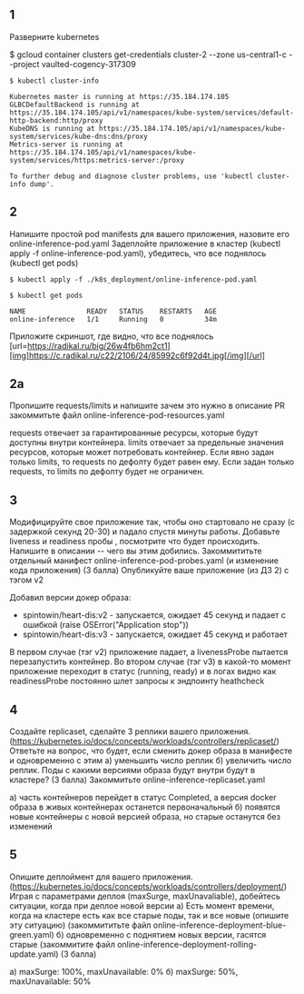 ## 1
Разверните kubernetes

$ gcloud container clusters get-credentials cluster-2 --zone us-central1-c --project vaulted-cogency-317309


```$ kubectl cluster-info```

```
Kubernetes master is running at https://35.184.174.105
GLBCDefaultBackend is running at https://35.184.174.105/api/v1/namespaces/kube-system/services/default-http-backend:http/proxy
KubeDNS is running at https://35.184.174.105/api/v1/namespaces/kube-system/services/kube-dns:dns/proxy
Metrics-server is running at https://35.184.174.105/api/v1/namespaces/kube-system/services/https:metrics-server:/proxy

To further debug and diagnose cluster problems, use 'kubectl cluster-info dump'.
```

## 2 
Напишите простой pod manifests для вашего приложения, назовите его online-inference-pod.yaml
Задеплойте приложение в кластер (kubectl apply -f online-inference-pod.yaml), убедитесь, что все поднялось (kubectl get pods)

```$ kubectl apply -f ./k8s_deployment/online-inference-pod.yaml```

```$ kubectl get pods```
```
NAME               READY   STATUS    RESTARTS   AGE
online-inference   1/1     Running   0          34m
```

Приложите скриншот, где видно, что все поднялось
[url=https://radikal.ru/big/26w4fb6hm2ct1][img]https://c.radikal.ru/c22/2106/24/85992c6f92d4t.jpg[/img][/url]


## 2a 
Пропишите requests/limits и напишите зачем это нужно в описание PR
закоммитьте файл online-inference-pod-resources.yaml

requests отвечает за гарантированные ресурсы, которые будут доступны внутри контейнера. limits отвечает за предельные значения ресурсов, которые может потребовать контейнер. Если явно задан только limits, то requests по дефолту будет равен ему. Если задан только requests, то limits по дефолту будет не ограничен.


## 3 
Модифицируйте свое приложение так, чтобы оно стартовало не сразу (с задержкой секунд 20-30) и падало спустя минуты работы. 
Добавьте liveness и readiness пробы , посмотрите что будет происходить.
Напишите в описании -- чего вы этим добились.
Закоммититьте отдельный манифест online-inference-pod-probes.yaml (и изменение кода приложения)
(3 балла)
Опубликуйте ваше приложение (из ДЗ 2) с тэгом v2

Добавил версии докер образа: 
 - spintowin/heart-dis:v2   - запускается, ожидает 45 секунд и падает с ошибкой (raise OSError("Application stop"))
 - spintowin/heart-dis:v3   - запускается, ожидает 45 секунд и работает

В первом случае (тэг v2) приложение падает, а livenessProbe пытается перезапустить контейнер.
Во втором случае (тэг v3) в какой-то момент приложение переходит в статус (running, ready) и в логах видно как readinessProbe постоянно шлет запросы к эндпоинту heathcheck


## 4
Создайте replicaset, сделайте 3 реплики вашего приложения. (https://kubernetes.io/docs/concepts/workloads/controllers/replicaset/)
Ответьте на вопрос, что будет, если сменить докер образа в манифесте и одновременно с этим 
а) уменьшить число реплик
б) увеличить число реплик.
Поды с какими версиями образа будут внутри будут в кластере?
(3 балла)
Закоммитьте online-inference-replicaset.yaml

а) часть контейнеров перейдет в статус Completed, а версия docker образа в живых контейнерах останется первоначальный
б) появятся новые контейнеры с новой версией образа, но старые останутся без изменений


## 5 
Опишите деплоймент для вашего приложения.  (https://kubernetes.io/docs/concepts/workloads/controllers/deployment/)
Играя с параметрами деплоя (maxSurge, maxUnavaliable), добейтесь ситуации, когда при деплое новой версии 
a) Есть момент времени, когда на кластере есть как все старые поды, так и все новые (опишите эту ситуацию) (закоммититьте файл online-inference-deployment-blue-green.yaml)
б) одновременно с поднятием новых версии, гасятся старые (закоммитите файл online-inference-deployment-rolling-update.yaml)
(3 балла)

а) maxSurge: 100%, maxUnavailable: 0%
б) maxSurge: 50%, maxUnavailable: 50%


